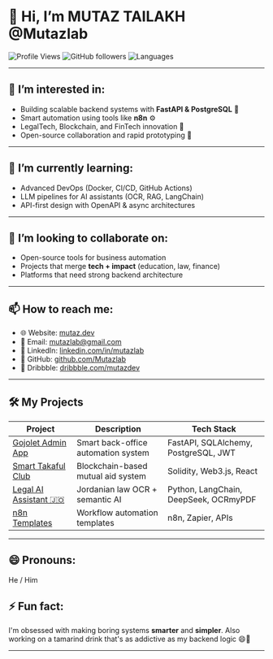 # 👋 Hi, I’m MUTAZ TAILAKH  @Mutazlab

![Profile Views](https://komarev.com/ghpvc/?username=Mutazlab&color=orange)
![GitHub followers](https://img.shields.io/github/followers/Mutazlab?style=social)
![Languages](https://img.shields.io/github/languages/top/Mutazlab/gojolet-backend?color=blue)

---

## 👀 I’m interested in:
- Building scalable backend systems with **FastAPI & PostgreSQL** 🧠
- Smart automation using tools like **n8n** ⚙️
- LegalTech, Blockchain, and FinTech innovation 💼
- Open-source collaboration and rapid prototyping 🚀

---

## 🌱 I’m currently learning:
- Advanced DevOps (Docker, CI/CD, GitHub Actions)
- LLM pipelines for AI assistants (OCR, RAG, LangChain)
- API-first design with OpenAPI & async architectures

---

## 💞️ I’m looking to collaborate on:
- Open-source tools for business automation
- Projects that merge **tech + impact** (education, law, finance)
- Platforms that need strong backend architecture

---

## 📫 How to reach me:
- 🌐 Website: [mutaz.dev](https://mutaz.dev)
- 📨 Email: [mutazlab@gmail.com](mailto:mutazlab@gmail.com)
- 💼 LinkedIn: [linkedin.com/in/mutazlab](https://linkedin.com/in/mutazlab)
- 🧠 GitHub: [github.com/Mutazlab](https://github.com/Mutazlab)
- 🎨 Dribbble: [dribbble.com/mutazdev](https://dribbble.com/mutazdev)

---

## 🛠 My Projects
| Project | Description | Tech Stack |
|--------|-------------|------------|
| [Gojolet Admin App](https://github.com/Mutazlab/gojolet-backend) | Smart back-office automation system | FastAPI, SQLAlchemy, PostgreSQL, JWT |
| [Smart Takaful Club](https://github.com/Mutazlab/takaful-chain) | Blockchain-based mutual aid system | Solidity, Web3.js, React |
| [Legal AI Assistant 🇯🇴](https://github.com/Mutazlab/legal-ai-jordan) | Jordanian law OCR + semantic AI | Python, LangChain, DeepSeek, OCRmyPDF |
| [n8n Templates](https://github.com/Mutazlab/n8n-templates) | Workflow automation templates | n8n, Zapier, APIs |

---

## 😄 Pronouns:
He / Him

## ⚡ Fun fact:
I'm obsessed with making boring systems **smarter** and **simpler**. Also working on a tamarind drink that's as addictive as my backend logic 😄🥤

---

<!---
Mutazlab/Mutazlab is a ✨ special ✨ repository because its `README.md` (this file) appears on your GitHub profile.
You can click the Preview link to take a look at your changes.
--->
